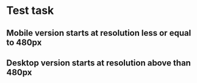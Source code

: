 # Test task

## Mobile version starts at resolution less or equal to 480px

## Desktop version starts at resolution above than 480px
